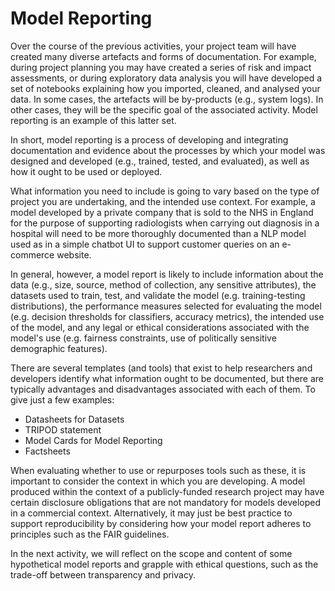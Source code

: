 # Model Reporting

Over the course of the previous activities, your project team will have created many diverse artefacts and forms of documentation.
For example, during project planning you may have created a series of risk and impact assessments, or during exploratory data analysis you will have developed a set of notebooks explaining how you imported, cleaned, and analysed your data.
In some cases, the artefacts will be by-products (e.g., system logs).
In other cases, they will be the specific goal of the associated activity.
Model reporting is an example of this latter set.

In short, model reporting is a process of developing and integrating documentation and evidence about the processes by which your model was designed and developed (e.g., trained, tested, and evaluated), as well as how it ought to be used or deployed.

What information you need to include is going to vary based on the type of project you are undertaking, and the intended use context. For example, a model developed by a private company that is sold to the NHS in England for the purpose of supporting radiologists when carrying out diagnosis in a hospital will need to be more thoroughly documented than a NLP model used as in a simple chatbot UI to support customer queries on an e-commerce website.

In general, however, a model report is likely to include information about the data (e.g., size, source, method of collection, any sensitive attributes), the datasets used to train, test, and validate the model (e.g. training-testing distributions), the performance measures selected for evaluating the model (e.g. decision thresholds for classifiers, accuracy metrics), the intended use of the model, and any legal or ethical considerations associated with the model's use (e.g. fairness constraints, use of politically sensitive demographic features).

There are several templates (and tools) that exist to help researchers and developers identify what information ought to be documented, but there are typically advantages and disadvantages associated with each of them.
To give just a few examples:

- Datasheets for Datasets
- TRIPOD statement
- Model Cards for Model Reporting
- Factsheets

When evaluating whether to use or repurposes tools such as these, it is important to consider the context in which you are developing.
A model produced within the context of a publicly-funded research project may have certain disclosure obligations that are not mandatory for models developed in a commercial context.
Alternatively, it may just be best practice to support reproducibility by considering how your model report adheres to principles such as the FAIR guidelines.

In the next activity, we will reflect on the scope and content of some hypothetical model reports and grapple with ethical questions, such as the trade-off between transparency and privacy.
